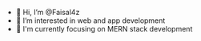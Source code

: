 - 👋 Hi, I’m @Faisal4z
- 👀 I’m interested in web and app development
- 🌱 I'm currently focusing on MERN stack development



    
<!---
Faisal4z/Faisal4z is a ✨ special ✨ repository because its `README.md` (this file) appears on your GitHub profile.
You can click the Preview link to take a look at your changes.
--->
